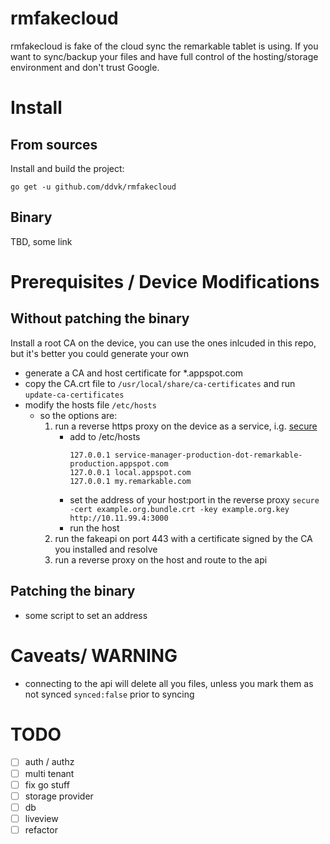 # rmfakecloud


rmfakecloud is fake of the cloud sync the remarkable tablet is using. If you want to sync/backup your files and have full control of the hosting/storage environment and don't trust Google.


# Install

## From sources

Install and build the project:

`go get -u github.com/ddvk/rmfakecloud`


## Binary

TBD, some link

# Prerequisites / Device Modifications

## Without patching the binary

Install a root CA on the device, you can use the ones inlcuded in this repo, but it's better you could generate your own
- generate a CA and host certificate for *.appspot.com []()
- copy the CA.crt file to `/usr/local/share/ca-certificates` and run `update-ca-certificates`
- modify the hosts file `/etc/hosts`
	- so the options are:
        1. run a reverse https proxy on the device as a service, i.g. [secure](github.com/yi-jiayu/secure)
            - add to /etc/hosts
                ```
                127.0.0.1 service-manager-production-dot-remarkable-production.appspot.com
                127.0.0.1 local.appspot.com
                127.0.0.1 my.remarkable.com
                ```
            - set the address of your host:port in the reverse proxy
                `secure -cert example.org.bundle.crt -key example.org.key http://10.11.99.4:3000`
            - run the host
		2. run the fakeapi on port 443 with a certificate signed by the CA you installed and resolve 
		3. run a reverse proxy on the host and route to the api


## Patching the binary
- some script to set an address

# Caveats/ WARNING
- connecting to the api will delete all you files, unless you mark them as not synced `synced:false` prior to syncing

# TODO

- [ ] auth / authz
- [ ] multi tenant
- [ ] fix go stuff
- [ ] storage provider
- [ ] db
- [ ] liveview
- [ ] refactor
